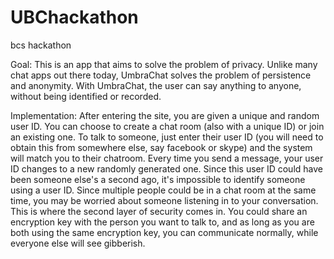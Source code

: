 # UBChackathon
bcs hackathon

Goal: This is an app that aims to solve the problem of privacy. Unlike many chat apps out there today, UmbraChat solves the problem of persistence and anonymity. With UmbraChat, the user can say anything to anyone, without being identified or recorded.

Implementation: After entering the site, you are given a unique and random user ID. You can choose to create a chat room (also with a unique ID) or join an existing one. To talk to someone, just enter their user ID (you will need to obtain this from somewhere else, say facebook or skype) and the system will match you to their chatroom. Every time you send a message, your user ID changes to a new randomly generated one. Since this user ID could have been someone else's a second ago, it's impossible to identify someone using a user ID. Since multiple people could be in a chat room at the same time, you may be worried about someone listening in to your conversation. This is where the second layer of security comes in. You could share an encryption key with the person you want to talk to, and as long as you are both using the same encryption key, you can communicate normally, while everyone else will see gibberish. 

